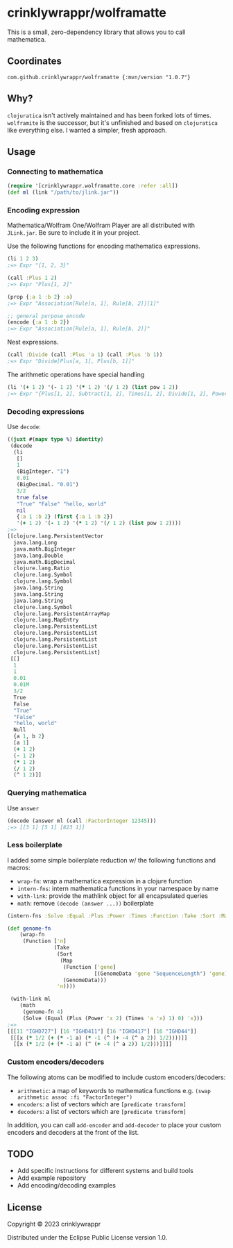 # crinklywrappr/wolframatte

This is a small, zero-dependency library that allows you to call mathematica.

## Coordinates

```
com.github.crinklywrappr/wolframatte {:mvn/version "1.0.7"}
```

## Why?

`clojuratica` isn't actively maintained and has been forked lots of times. `wolframite` is the successor, but it's unfinished and based on `clojuratica` like everything else. I wanted a simpler, fresh approach.

## Usage

### Connecting to mathematica

```clojure
(require '[crinklywrappr.wolframatte.core :refer :all])
(def ml (link "/path/to/jlink.jar"))
```

### Encoding expression

Mathematica/Wolfram One/Wolfram Player are all distributed with `JLink.jar`.  Be sure to include it in your project.

Use the following functions for encoding mathematica expressions.

```clojure
(li 1 2 3)
;=> Expr "{1, 2, 3}"

(call :Plus 1 2)
;=> Expr "Plus[1, 2]"

(prop {:a 1 :b 2} :a)
;=> Expr "Association[Rule[a, 1], Rule[b, 2]][1]"

;; general purpose encode
(encode {:a 1 :b 2})
;=> Expr "Association[Rule[a, 1], Rule[b, 2]]"
```

Nest expressions.
```clojure
(call :Divide (call :Plus 'a 1) (call :Plus 'b 1))
;=> Expr "Divide[Plus[a, 1], Plus[b, 1]]"
```

The arithmetic operations have special handling

```clojure
(li '(+ 1 2) '(- 1 2) '(* 1 2) '(/ 1 2) (list pow 1 2))
;=> Expr "{Plus[1, 2], Subtract[1, 2], Times[1, 2], Divide[1, 2], Power[1, 2]}"
```

### Decoding expressions 

Use `decode`:

```clojure
((juxt #(mapv type %) identity)
 (decode
  (li
   []
   1
   (BigInteger. "1")
   0.01
   (BigDecimal. "0.01")
   3/2
   true false
   "True" "False" "hello, world"
   nil
   {:a 1 :b 2} (first {:a 1 :b 2})
   '(+ 1 2) '(- 1 2) '(* 1 2) '(/ 1 2) (list pow 1 2))))
;=>
[[clojure.lang.PersistentVector
  java.lang.Long
  java.math.BigInteger
  java.lang.Double
  java.math.BigDecimal
  clojure.lang.Ratio
  clojure.lang.Symbol
  clojure.lang.Symbol
  java.lang.String
  java.lang.String
  java.lang.String
  clojure.lang.Symbol
  clojure.lang.PersistentArrayMap
  clojure.lang.MapEntry
  clojure.lang.PersistentList
  clojure.lang.PersistentList
  clojure.lang.PersistentList
  clojure.lang.PersistentList
  clojure.lang.PersistentList]
 [[]
  1
  1
  0.01
  0.01M
  3/2
  True
  False
  "True"
  "False"
  "hello, world"
  Null
  {a 1, b 2}
  [a 1]
  (+ 1 2)
  (- 1 2)
  (* 1 2)
  (/ 1 2)
  (^ 1 2)]]
```

### Querying mathematica

Use `answer`

```clojure
(decode (answer ml (call :FactorInteger 12345)))
;=> [[3 1] [5 1] [823 1]]
```

### Less boilerplate

I added some simple boilerplate reduction w/ the following functions and macros:
- `wrap-fn`: wrap a mathematica expression in a clojure function
- `intern-fns`: intern mathematica functions in your namespace by name
- `with-link`: provide the mathlink object for all encapsulated queries
- `math`: remove `(decode (answer ...))` boilerplate

```clojure
(intern-fns :Solve :Equal :Plus :Power :Times :Function :Take :Sort :Map :GenomeData)

(def genome-fn
    (wrap-fn
     (Function ['n]
               (Take
                (Sort
                 (Map
                  (Function ['gene]
                            [(GenomeData 'gene "SequenceLength") 'gene])
                  (GenomeData)))
                'n))))

 (with-link ml
    (math
     (genome-fn 4)
     (Solve (Equal (Plus (Power 'x 2) (Times 'a 'x) 1) 0) 'x)))               
;=>
[[[11 "IGHD727"] [16 "IGHD411"] [16 "IGHD417"] [16 "IGHD44"]]
 [[[x (* 1/2 (+ (* -1 a) (* -1 (^ (+ -4 (^ a 2)) 1/2))))]]
  [[x (* 1/2 (+ (* -1 a) (^ (+ -4 (^ a 2)) 1/2)))]]]]
```

### Custom encoders/decoders

The following atoms can be modified to include custom encoders/decoders:
- `arithmetic`: a map of keywords to mathematica functions e.g. `(swap arithmetic assoc :fi "FactorInteger")`
- `encoders`: a list of vectors which are `[predicate transform]`
- `decoders`: a list of vectors which are `[predicate transform]`

In addition, you can call `add-encoder` and `add-decoder` to place your custom encoders and decoders at the front of the list.

## TODO

- Add specific instructions for different systems and build tools
- Add example repository
- Add encoding/decoding examples

## License

Copyright © 2023 crinklywrappr

Distributed under the Eclipse Public License version 1.0.
